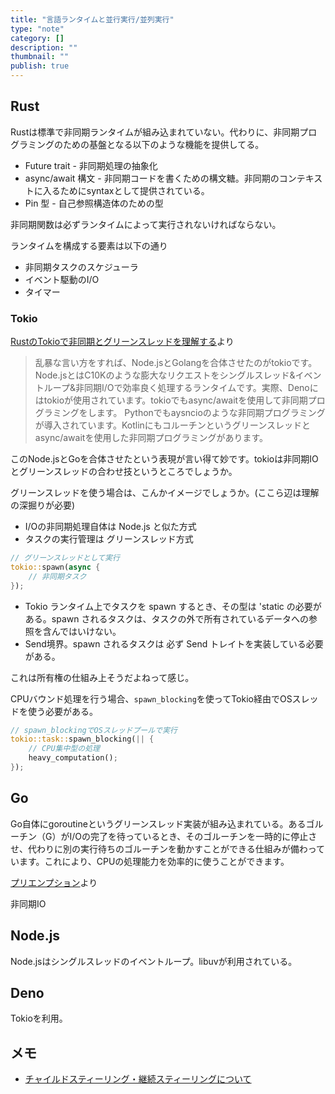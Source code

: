 ```yaml
---
title: "言語ランタイムと並行実行/並列実行"
type: "note"
category: []
description: ""
thumbnail: ""
publish: true
---
```



## Rust

Rustは標準で非同期ランタイムが組み込まれていない。代わりに、非同期プログラミングのための基盤となる以下のような機能を提供してる。

* Future trait - 非同期処理の抽象化
* async/await 構文 - 非同期コードを書くための構文糖。非同期のコンテキストに入るためにsyntaxとして提供されている。
* Pin 型 - 自己参照構造体のための型

非同期関数は必ずランタイムによって実行されないければならない。

ランタイムを構成する要素は以下の通り

* 非同期タスクのスケジューラ
* イベント駆動のI/O
* タイマー


### Tokio

[RustのTokioで非同期とグリーンスレッドを理解する](https://zenn.dev/tfutada/articles/5e87d6e7131e8e)より

> 乱暴な言い方をすれば、Node.jsとGolangを合体させたのがtokioです。
> Node.jsとはC10Kのような膨大なリクエストをシングルスレッド&イベントループ&非同期I/Oで効率良く処理するランタイムです。実際、Denoにはtokioが使用されています。tokioでもasync/awaitを使用して非同期プログラミングをします。
> Pythonでもaysncioのような非同期プログラミングが導入されています。Kotlinにもコルーチンというグリーンスレッドとasync/awaitを使用した非同期プログラミングがあります。


このNode.jsとGoを合体させたという表現が言い得て妙です。tokioは非同期IOとグリーンスレッドの合わせ技というところでしょうか。

グリーンスレッドを使う場合は、こんかイメージでしょうか。(ここら辺は理解の深掘りが必要)
* I/Oの非同期処理自体は Node.js と似た方式
* タスクの実行管理は グリーンスレッド方式

```rust
// グリーンスレッドとして実行
tokio::spawn(async {
    // 非同期タスク
});
```

* Tokio ランタイム上でタスクを spawn するとき、その型は 'static の必要がある。spawn されるタスクは、タスクの外で所有されているデータへの参照を含んではいけない。
* Send境界。spawn されるタスクは 必ず Send トレイトを実装している必要がある。

これは所有権の仕組み上そうだよねって感じ。

CPUバウンド処理を行う場合、`spawn_blocking`を使ってTokio経由でOSスレッドを使う必要がある。

```rust
// spawn_blockingでOSスレッドプールで実行
tokio::task::spawn_blocking(|| {
    // CPU集中型の処理
    heavy_computation();
});
```


## Go

Go自体にgoroutineというグリーンスレッド実装が組み込まれている。あるゴルーチン（G）がI/Oの完了を待っているとき、そのゴルーチンを一時的に停止させ、代わりに別の実行待ちのゴルーチンを動かすことができる仕組みが備わっています。これにより、CPUの処理能力を効率的に使うことができます。

[プリエンプション](https://zenn.dev/hsaki/books/golang-concurrency/viewer/gointernal#%E5%AE%9F%E8%A1%8C%E3%82%B4%E3%83%BC%E3%83%AB%E3%83%BC%E3%83%81%E3%83%B3%E3%81%AE%E3%83%97%E3%83%AA%E3%82%A8%E3%83%B3%E3%83%97%E3%82%B7%E3%83%A7%E3%83%B3)より

非同期IO


## Node.js

Node.jsはシングルスレッドのイベントループ。libuvが利用されている。

## Deno

Tokioを利用。


## メモ

* [チャイルドスティーリング・継続スティーリングについて](https://zenn.dev/nasa/articles/compare_rust_go_concurrency#%E3%82%BF%E3%82%B9%E3%82%AF%E3%82%B9%E3%82%B1%E3%82%B8%E3%83%A5%E3%83%BC%E3%83%AA%E3%83%B3%E3%82%B0%E3%81%AB%E3%81%A4%E3%81%84%E3%81%A6)
